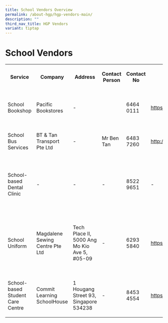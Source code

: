 ```yaml
---
title: School Vendors Overview
permalink: /about-hgp/hgp-vendors-main/
description: ""
third_nav_title: HGP Vendors
variant: tiptap
---
```

<h1>School Vendors</h1>
<table style="minWidth: 175px">
<colgroup>
<col>
<col>
<col>
<col>
<col>
<col>
<col>
</colgroup>
<tbody>
<tr>
<th rowspan="1" colspan="1">
<p>Service</p>
</th>
<th rowspan="1" colspan="1">
<p>Company</p>
</th>
<th rowspan="1" colspan="1">
<p>Address</p>
</th>
<th rowspan="1" colspan="1">
<p>Contact Person</p>
</th>
<th rowspan="1" colspan="1">
<p>Contact No</p>
</th>
<th rowspan="1" colspan="1">
<p>Website</p>
</th>
<th rowspan="1" colspan="1">
<p>Additional Info</p>
</th>
</tr>
<tr>
<td rowspan="1" colspan="1">
<p>School Bookshop</p>
</td>
<td rowspan="1" colspan="1">
<p>Pacific Bookstores</p>
</td>
<td rowspan="1" colspan="1">
<p>-</p>
</td>
<td rowspan="1" colspan="1">
<p></p>
</td>
<td rowspan="1" colspan="1">
<p>6464 0111</p>
</td>
<td rowspan="1" colspan="1">
<p><a href="https://www.pacificbookstores.com/" rel="noopener noreferrer nofollow" target="_blank">https://www.pacificbookstores.com/</a>
</p>
</td>
<td rowspan="1" colspan="1">
<p>Opening Hours: 8.30am - 3.30pm</p>
</td>
</tr>
<tr>
<td rowspan="1" colspan="1">
<p>School Bus Services</p>
</td>
<td rowspan="1" colspan="1">
<p>BT &amp; Tan Transport Pte Ltd</p>
</td>
<td rowspan="1" colspan="1">
<p>-</p>
</td>
<td rowspan="1" colspan="1">
<p>Mr Ben Tan</p>
</td>
<td rowspan="1" colspan="1">
<p>6483 7260</p>
</td>
<td rowspan="1" colspan="1">
<p><a href="http://www.btntan.com/" rel="noopener noreferrer nofollow" target="_blank">http://www.btntan.com/</a>
</p>
</td>
<td rowspan="1" colspan="1">
<p>-</p>
</td>
</tr>
<tr>
<td rowspan="1" colspan="1">
<p>School-based Dental Clinic</p>
</td>
<td rowspan="1" colspan="1">
<p>-</p>
</td>
<td rowspan="1" colspan="1">
<p>-</p>
</td>
<td rowspan="1" colspan="1">
<p>-</p>
</td>
<td rowspan="1" colspan="1">
<p>8522 9651</p>
</td>
<td rowspan="1" colspan="1">
<p>-</p>
</td>
<td rowspan="1" colspan="1">
<p>Opening Hours: Mon - Thurs: 8am - 5.30pm, Fri: 8am - 5pm. Lunch time:
1pm - 2pm</p>
</td>
</tr>
<tr>
<td rowspan="1" colspan="1">
<p>School Uniform</p>
</td>
<td rowspan="1" colspan="1">
<p>Magdalene Sewing Centre Pte Ltd</p>
</td>
<td rowspan="1" colspan="1">
<p>Tech Place II, 5000 Ang Mo Kio Ave 5, #05-09</p>
</td>
<td rowspan="1" colspan="1">
<p>-</p>
</td>
<td rowspan="1" colspan="1">
<p>6293 5840</p>
</td>
<td rowspan="1" colspan="1">
<p><a href="https://www.magdalene.com.sg/" rel="noopener noreferrer nofollow" target="_blank">https://www.magdalene.com.sg/</a>
</p>
</td>
<td rowspan="1" colspan="1">
<p>Opening Hours: Mon to Fri: 9am to 4pm. Sat &amp; Sun: Closed (Strictly
for appointments only)</p>
</td>
</tr>
<tr>
<td rowspan="1" colspan="1">
<p>School-based Student Care Centre</p>
</td>
<td rowspan="1" colspan="1">
<p>Commit Learning SchoolHouse</p>
</td>
<td rowspan="1" colspan="1">
<p>1 Hougang Street 93, Singapore 534238</p>
</td>
<td rowspan="1" colspan="1">
<p>-</p>
</td>
<td rowspan="1" colspan="1">
<p>8453 4554</p>
</td>
<td rowspan="1" colspan="1">
<p><a href="https://www.commitlearning.com.sg/" rel="noopener noreferrer nofollow" target="_blank">https://www.commitlearning.com.sg/</a>
</p>
</td>
<td rowspan="1" colspan="1">
<p>c/o Hougang Pri Sch</p>
</td>
</tr>
</tbody>
</table>
<p></p>